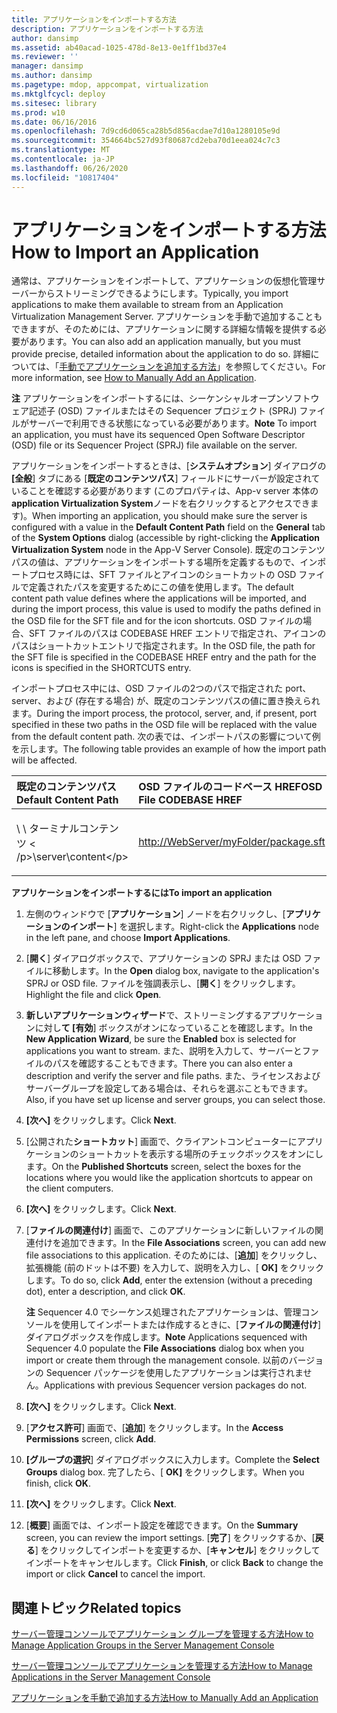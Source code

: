 ```yaml
---
title: アプリケーションをインポートする方法
description: アプリケーションをインポートする方法
author: dansimp
ms.assetid: ab40acad-1025-478d-8e13-0e1ff1bd37e4
ms.reviewer: ''
manager: dansimp
ms.author: dansimp
ms.pagetype: mdop, appcompat, virtualization
ms.mktglfcycl: deploy
ms.sitesec: library
ms.prod: w10
ms.date: 06/16/2016
ms.openlocfilehash: 7d9cd6d065ca28b5d856acdae7d10a1280105e9d
ms.sourcegitcommit: 354664bc527d93f80687cd2eba70d1eea024c7c3
ms.translationtype: MT
ms.contentlocale: ja-JP
ms.lasthandoff: 06/26/2020
ms.locfileid: "10817404"
---
```

# <span data-ttu-id="60934-103">アプリケーションをインポートする方法</span><span class="sxs-lookup"><span data-stu-id="60934-103">How to Import an Application</span></span>


<span data-ttu-id="60934-104">通常は、アプリケーションをインポートして、アプリケーションの仮想化管理サーバーからストリーミングできるようにします。</span><span class="sxs-lookup"><span data-stu-id="60934-104">Typically, you import applications to make them available to stream from an Application Virtualization Management Server.</span></span> <span data-ttu-id="60934-105">アプリケーションを手動で追加することもできますが、そのためには、アプリケーションに関する詳細な情報を提供する必要があります。</span><span class="sxs-lookup"><span data-stu-id="60934-105">You can also add an application manually, but you must provide precise, detailed information about the application to do so.</span></span> <span data-ttu-id="60934-106">詳細については、「[手動でアプリケーションを追加する方法](how-to-manually-add-an-application.md)」を参照してください。</span><span class="sxs-lookup"><span data-stu-id="60934-106">For more information, see [How to Manually Add an Application](how-to-manually-add-an-application.md).</span></span>

<span data-ttu-id="60934-107">**注** アプリケーションをインポートするには、シーケンシャルオープンソフトウェア記述子 (OSD) ファイルまたはその Sequencer プロジェクト (SPRJ) ファイルがサーバーで利用できる状態になっている必要があります。</span><span class="sxs-lookup"><span data-stu-id="60934-107">**Note** To import an application, you must have its sequenced Open Software Descriptor (OSD) file or its Sequencer Project (SPRJ) file available on the server.</span></span>

 

<span data-ttu-id="60934-108">アプリケーションをインポートするときは、[**システムオプション**] ダイアログの **[全般**] タブにある [**既定のコンテンツパス**] フィールドにサーバーが設定されていることを確認する必要があります (このプロパティは、App-v server 本体の**application Virtualization System**ノードを右クリックするとアクセスできます)。</span><span class="sxs-lookup"><span data-stu-id="60934-108">When importing an application, you should make sure the server is configured with a value in the **Default Content Path** field on the **General** tab of the **System Options** dialog (accessible by right-clicking the **Application Virtualization System** node in the App-V Server Console).</span></span> <span data-ttu-id="60934-109">既定のコンテンツパスの値は、アプリケーションをインポートする場所を定義するもので、インポートプロセス時には、SFT ファイルとアイコンのショートカットの OSD ファイルで定義されたパスを変更するためにこの値を使用します。</span><span class="sxs-lookup"><span data-stu-id="60934-109">The default content path value defines where the applications will be imported, and during the import process, this value is used to modify the paths defined in the OSD file for the SFT file and for the icon shortcuts.</span></span> <span data-ttu-id="60934-110">OSD ファイルの場合、SFT ファイルのパスは CODEBASE HREF エントリで指定され、アイコンのパスはショートカットエントリで指定されます。</span><span class="sxs-lookup"><span data-stu-id="60934-110">In the OSD file, the path for the SFT file is specified in the CODEBASE HREF entry and the path for the icons is specified in the SHORTCUTS entry.</span></span>

<span data-ttu-id="60934-111">インポートプロセス中には、OSD ファイルの2つのパスで指定された port、server、および (存在する場合) が、既定のコンテンツパスの値に置き換えられます。</span><span class="sxs-lookup"><span data-stu-id="60934-111">During the import process, the protocol, server, and, if present, port specified in these two paths in the OSD file will be replaced with the value from the default content path.</span></span> <span data-ttu-id="60934-112">次の表では、インポートパスの影響について例を示します。</span><span class="sxs-lookup"><span data-stu-id="60934-112">The following table provides an example of how the import path will be affected.</span></span>

<table>
<colgroup>
<col width="33%" />
<col width="33%" />
<col width="33%" />
</colgroup>
<thead>
<tr class="header">
<th align="left"><span data-ttu-id="60934-113">既定のコンテンツパス</span><span class="sxs-lookup"><span data-stu-id="60934-113">Default Content Path</span></span></th>
<th align="left"><span data-ttu-id="60934-114">OSD ファイルのコードベース HREF</span><span class="sxs-lookup"><span data-stu-id="60934-114">OSD File CODEBASE HREF</span></span></th>
<th align="left"><span data-ttu-id="60934-115">結果の値</span><span class="sxs-lookup"><span data-stu-id="60934-115">Resulting Value</span></span></th>
</tr>
</thead>
<tbody>
<tr class="odd">
<td align="left"><p><span data-ttu-id="60934-116">\ \ ターミナルコンテンツ &lt; /p&gt;</span><span class="sxs-lookup"><span data-stu-id="60934-116">\server\content&lt;/p&gt;</span></span></td>
<td align="left"><p><a href="http://WebServer/myFolder/package.sft" data-raw-source="http://WebServer/myFolder/package.sft">http://WebServer/myFolder/package.sft</a></p></td>
<td align="left"><p><span data-ttu-id="60934-117">\server\content\myFolder\package.sft</span><span class="sxs-lookup"><span data-stu-id="60934-117">\server\content\myFolder\package.sft</span></span></p></td>
</tr>
</tbody>
</table>

 

**<span data-ttu-id="60934-118">アプリケーションをインポートするには</span><span class="sxs-lookup"><span data-stu-id="60934-118">To import an application</span></span>**

1.  <span data-ttu-id="60934-119">左側のウィンドウで [**アプリケーション**] ノードを右クリックし、[**アプリケーションのインポート**] を選択します。</span><span class="sxs-lookup"><span data-stu-id="60934-119">Right-click the **Applications** node in the left pane, and choose **Import Applications**.</span></span>

2.  <span data-ttu-id="60934-120">[**開く**] ダイアログボックスで、アプリケーションの SPRJ または OSD ファイルに移動します。</span><span class="sxs-lookup"><span data-stu-id="60934-120">In the **Open** dialog box, navigate to the application's SPRJ or OSD file.</span></span> <span data-ttu-id="60934-121">ファイルを強調表示し、[**開く**] をクリックします。</span><span class="sxs-lookup"><span data-stu-id="60934-121">Highlight the file and click **Open**.</span></span>

3.  <span data-ttu-id="60934-122">**新しいアプリケーションウィザード**で、ストリーミングするアプリケーションに対し**て [有効**] ボックスがオンになっていることを確認します。</span><span class="sxs-lookup"><span data-stu-id="60934-122">In the **New Application Wizard**, be sure the **Enabled** box is selected for applications you want to stream.</span></span> <span data-ttu-id="60934-123">また、説明を入力して、サーバーとファイルのパスを確認することもできます。</span><span class="sxs-lookup"><span data-stu-id="60934-123">There you can also enter a description and verify the server and file paths.</span></span> <span data-ttu-id="60934-124">また、ライセンスおよびサーバーグループを設定してある場合は、それらを選ぶこともできます。</span><span class="sxs-lookup"><span data-stu-id="60934-124">Also, if you have set up license and server groups, you can select those.</span></span>

4.  <span data-ttu-id="60934-125">**[次へ]** をクリックします。</span><span class="sxs-lookup"><span data-stu-id="60934-125">Click **Next**.</span></span>

5.  <span data-ttu-id="60934-126">[公開された**ショートカット**] 画面で、クライアントコンピューターにアプリケーションのショートカットを表示する場所のチェックボックスをオンにします。</span><span class="sxs-lookup"><span data-stu-id="60934-126">On the **Published Shortcuts** screen, select the boxes for the locations where you would like the application shortcuts to appear on the client computers.</span></span>

6.  <span data-ttu-id="60934-127">**[次へ]** をクリックします。</span><span class="sxs-lookup"><span data-stu-id="60934-127">Click **Next**.</span></span>

7.  <span data-ttu-id="60934-128">[**ファイルの関連付け**] 画面で、このアプリケーションに新しいファイルの関連付けを追加できます。</span><span class="sxs-lookup"><span data-stu-id="60934-128">In the **File Associations** screen, you can add new file associations to this application.</span></span> <span data-ttu-id="60934-129">そのためには、[**追加**] をクリックし、拡張機能 (前のドットは不要) を入力して、説明を入力し、[ **OK]** をクリックします。</span><span class="sxs-lookup"><span data-stu-id="60934-129">To do so, click **Add**, enter the extension (without a preceding dot), enter a description, and click **OK**.</span></span>

    <span data-ttu-id="60934-130">**注** Sequencer 4.0 でシーケンス処理されたアプリケーションは、管理コンソールを使用してインポートまたは作成するときに、[**ファイルの関連付け**] ダイアログボックスを作成します。</span><span class="sxs-lookup"><span data-stu-id="60934-130">**Note** Applications sequenced with Sequencer 4.0 populate the **File Associations** dialog box when you import or create them through the management console.</span></span> <span data-ttu-id="60934-131">以前のバージョンの Sequencer パッケージを使用したアプリケーションは実行されません。</span><span class="sxs-lookup"><span data-stu-id="60934-131">Applications with previous Sequencer version packages do not.</span></span>

     

8.  <span data-ttu-id="60934-132">**[次へ]** をクリックします。</span><span class="sxs-lookup"><span data-stu-id="60934-132">Click **Next**.</span></span>

9.  <span data-ttu-id="60934-133">[**アクセス許可**] 画面で、[**追加**] をクリックします。</span><span class="sxs-lookup"><span data-stu-id="60934-133">In the **Access Permissions** screen, click **Add**.</span></span>

10. <span data-ttu-id="60934-134">**[グループの選択**] ダイアログボックスに入力します。</span><span class="sxs-lookup"><span data-stu-id="60934-134">Complete the **Select Groups** dialog box.</span></span> <span data-ttu-id="60934-135">完了したら、[ **OK]** をクリックします。</span><span class="sxs-lookup"><span data-stu-id="60934-135">When you finish, click **OK**.</span></span>

11. <span data-ttu-id="60934-136">**[次へ]** をクリックします。</span><span class="sxs-lookup"><span data-stu-id="60934-136">Click **Next**.</span></span>

12. <span data-ttu-id="60934-137">[**概要**] 画面では、インポート設定を確認できます。</span><span class="sxs-lookup"><span data-stu-id="60934-137">On the **Summary** screen, you can review the import settings.</span></span> <span data-ttu-id="60934-138">[**完了**] をクリックするか、[**戻る**] をクリックしてインポートを変更するか、[**キャンセル**] をクリックしてインポートをキャンセルします。</span><span class="sxs-lookup"><span data-stu-id="60934-138">Click **Finish**, or click **Back** to change the import or click **Cancel** to cancel the import.</span></span>

## <span data-ttu-id="60934-139">関連トピック</span><span class="sxs-lookup"><span data-stu-id="60934-139">Related topics</span></span>


[<span data-ttu-id="60934-140">サーバー管理コンソールでアプリケーション グループを管理する方法</span><span class="sxs-lookup"><span data-stu-id="60934-140">How to Manage Application Groups in the Server Management Console</span></span>](how-to-manage-application-groups-in-the-server-management-console.md)

[<span data-ttu-id="60934-141">サーバー管理コンソールでアプリケーションを管理する方法</span><span class="sxs-lookup"><span data-stu-id="60934-141">How to Manage Applications in the Server Management Console</span></span>](how-to-manage-applications-in-the-server-management-console.md)

[<span data-ttu-id="60934-142">アプリケーションを手動で追加する方法</span><span class="sxs-lookup"><span data-stu-id="60934-142">How to Manually Add an Application</span></span>](how-to-manually-add-an-application.md)

 

 





